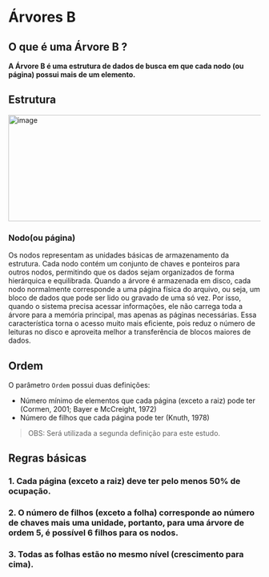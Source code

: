 # Árvores B


## O que é uma Árvore B ?

**A Árvore B é uma estrutura de dados de busca em que cada nodo (ou página) possui mais de um elemento.**

## Estrutura

<img width="656" height="212" alt="image" src="https://github.com/user-attachments/assets/ac0cbbbd-d168-4842-8091-3b86344ff219" />

### Nodo(ou página)

Os nodos representam as unidades básicas de armazenamento da estrutura. Cada nodo contém um conjunto de chaves e ponteiros para outros nodos, permitindo que os dados sejam organizados 
de forma hierárquica e equilibrada. Quando a árvore é armazenada em disco, cada nodo normalmente corresponde a uma página física do arquivo, ou seja, um bloco de dados que pode ser lido ou gravado de uma só vez.
Por isso, quando o sistema precisa acessar informações, ele não carrega toda a árvore para a memória principal, mas apenas as páginas necessárias. 
Essa característica torna o acesso muito mais eficiente, pois reduz o número de leituras no disco e aproveita melhor a transferência de blocos maiores de dados.


## Ordem

O parâmetro `Ordem` possui duas definições:

  - Número mínimo de elementos que cada página (exceto a raiz) pode ter (Cormen, 2001; Bayer e McCreight, 1972)
  - Número de filhos que cada página pode ter (Knuth, 1978)

>OBS: Será utilizada a segunda definição para este estudo.


## Regras básicas

### **1. Cada página (exceto a raiz) deve ter pelo menos 50% de ocupação.**
### **2. O número de filhos (exceto a folha) corresponde ao número de chaves mais uma unidade, portanto, para uma árvore de ordem 5, é possível 6 filhos para os nodos.**
### **3. Todas as folhas estão no mesmo nível (crescimento para cima).**